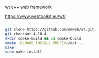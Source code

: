 wt c++ web framework

https://www.webtoolkit.eu/wt/

```bash

git clone https://github.com/emweb/wt.git
git checkout 4.10.4
mkdir cmake-build && cd cmake-build
cmake -DCMAKE_INSTALL_PREFIX=/opt ..
make
sudo make install

```
